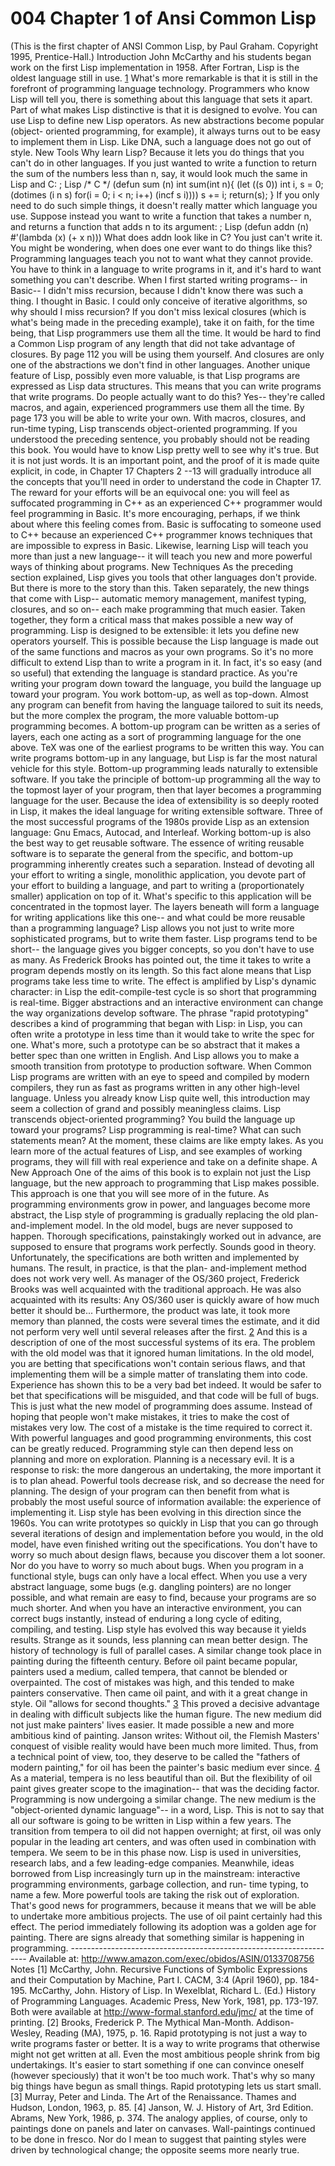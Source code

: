 # 004 Chapter 1 of Ansi Common Lisp

(This is the first chapter of ANSI Common Lisp, by Paul Graham. Copyright 1995, Prentice-Hall.) Introduction John McCarthy and his students began work on the first Lisp implementation in 1958. After Fortran, Lisp is the oldest language still in use. [1](#chapter_1_of_ansi_common_lisp_note1) What's more remarkable is that it is still in the forefront of programming language technology. Programmers who know Lisp will tell you, there is something about this language that sets it apart. Part of what makes Lisp distinctive is that it is designed to evolve. You can use Lisp to define new Lisp operators. As new abstractions become popular (object- oriented programming, for example), it always turns out to be easy to implement them in Lisp. Like DNA, such a language does not go out of style. New Tools Why learn Lisp? Because it lets you do things that you can't do in other languages. If you just wanted to write a function to return the sum of the numbers less than n, say, it would look much the same in Lisp and C: ; Lisp /* C */ (defun sum (n) int sum(int n){ (let ((s 0)) int i, s = 0; (dotimes (i n s) for(i = 0; i < n; i++) (incf s i)))) s += i; return(s); } If you only need to do such simple things, it doesn't really matter which language you use. Suppose instead you want to write a function that takes a number n, and returns a function that adds n to its argument: ; Lisp (defun addn (n) #'(lambda (x) (+ x n))) What does addn look like in C? You just can't write it. You might be wondering, when does one ever want to do things like this? Programming languages teach you not to want what they cannot provide. You have to think in a language to write programs in it, and it's hard to want something you can't describe. When I first started writing programs-- in Basic-- I didn't miss recursion, because I didn't know there was such a thing. I thought in Basic. I could only conceive of iterative algorithms, so why should I miss recursion? If you don't miss lexical closures (which is what's being made in the preceding example), take it on faith, for the time being, that Lisp programmers use them all the time. It would be hard to find a Common Lisp program of any length that did not take advantage of closures. By page 112 you will be using them yourself. And closures are only one of the abstractions we don't find in other languages. Another unique feature of Lisp, possibly even more valuable, is that Lisp programs are expressed as Lisp data structures. This means that you can write programs that write programs. Do people actually want to do this? Yes-- they're called macros, and again, experienced programmers use them all the time. By page 173 you will be able to write your own. With macros, closures, and run-time typing, Lisp transcends object-oriented programming. If you understood the preceding sentence, you probably should not be reading this book. You would have to know Lisp pretty well to see why it's true. But it is not just words. It is an important point, and the proof of it is made quite explicit, in code, in Chapter 17 Chapters 2 --13 will gradually introduce all the concepts that you'll need in order to understand the code in Chapter 17. The reward for your efforts will be an equivocal one: you will feel as suffocated programming in C++ as an experienced C++ programmer would feel programming in Basic. It's more encouraging, perhaps, if we think about where this feeling comes from. Basic is suffocating to someone used to C++ because an experienced C++ programmer knows techniques that are impossible to express in Basic. Likewise, learning Lisp will teach you more than just a new language-- it will teach you new and more powerful ways of thinking about programs. New Techniques As the preceding section explained, Lisp gives you tools that other languages don't provide. But there is more to the story than this. Taken separately, the new things that come with Lisp-- automatic memory management, manifest typing, closures, and so on-- each make programming that much easier. Taken together, they form a critical mass that makes possible a new way of programming. Lisp is designed to be extensible: it lets you define new operators yourself. This is possible because the Lisp language is made out of the same functions and macros as your own programs. So it's no more difficult to extend Lisp than to write a program in it. In fact, it's so easy (and so useful) that extending the language is standard practice. As you're writing your program down toward the language, you build the language up toward your program. You work bottom-up, as well as top-down. Almost any program can benefit from having the language tailored to suit its needs, but the more complex the program, the more valuable bottom-up programming becomes. A bottom-up program can be written as a series of layers, each one acting as a sort of programming language for the one above. TeX was one of the earliest programs to be written this way. You can write programs bottom-up in any language, but Lisp is far the most natural vehicle for this style. Bottom-up programming leads naturally to extensible software. If you take the principle of bottom-up programming all the way to the topmost layer of your program, then that layer becomes a programming language for the user. Because the idea of extensibility is so deeply rooted in Lisp, it makes the ideal language for writing extensible software. Three of the most successful programs of the 1980s provide Lisp as an extension language: Gnu Emacs, Autocad, and Interleaf. Working bottom-up is also the best way to get reusable software. The essence of writing reusable software is to separate the general from the specific, and bottom-up programming inherently creates such a separation. Instead of devoting all your effort to writing a single, monolithic application, you devote part of your effort to building a language, and part to writing a (proportionately smaller) application on top of it. What's specific to this application will be concentrated in the topmost layer. The layers beneath will form a language for writing applications like this one-- and what could be more reusable than a programming language? Lisp allows you not just to write more sophisticated programs, but to write them faster. Lisp programs tend to be short-- the language gives you bigger concepts, so you don't have to use as many. As Frederick Brooks has pointed out, the time it takes to write a program depends mostly on its length. So this fact alone means that Lisp programs take less time to write. The effect is amplified by Lisp's dynamic character: in Lisp the edit-compile-test cycle is so short that programming is real-time. Bigger abstractions and an interactive environment can change the way organizations develop software. The phrase "rapid prototyping" describes a kind of programming that began with Lisp: in Lisp, you can often write a prototype in less time than it would take to write the spec for one. What's more, such a prototype can be so abstract that it makes a better spec than one written in English. And Lisp allows you to make a smooth transition from prototype to production software. When Common Lisp programs are written with an eye to speed and compiled by modern compilers, they run as fast as programs written in any other high-level language. Unless you already know Lisp quite well, this introduction may seem a collection of grand and possibly meaningless claims. Lisp transcends object-oriented programming? You build the language up toward your programs? Lisp programming is real-time? What can such statements mean? At the moment, these claims are like empty lakes. As you learn more of the actual features of Lisp, and see examples of working programs, they will fill with real experience and take on a definite shape. A New Approach One of the aims of this book is to explain not just the Lisp language, but the new approach to programming that Lisp makes possible. This approach is one that you will see more of in the future. As programming environments grow in power, and languages become more abstract, the Lisp style of programming is gradually replacing the old plan-and-implement model. In the old model, bugs are never supposed to happen. Thorough specifications, painstakingly worked out in advance, are supposed to ensure that programs work perfectly. Sounds good in theory. Unfortunately, the specifications are both written and implemented by humans. The result, in practice, is that the plan- and-implement method does not work very well. As manager of the OS/360 project, Frederick Brooks was well acquainted with the traditional approach. He was also acquainted with its results: Any OS/360 user is quickly aware of how much better it should be... Furthermore, the product was late, it took more memory than planned, the costs were several times the estimate, and it did not perform very well until several releases after the first. [2](#chapter_1_of_ansi_common_lisp_note2) And this is a description of one of the most successful systems of its era. The problem with the old model was that it ignored human limitations. In the old model, you are betting that specifications won't contain serious flaws, and that implementing them will be a simple matter of translating them into code. Experience has shown this to be a very bad bet indeed. It would be safer to bet that specifications will be misguided, and that code will be full of bugs. This is just what the new model of programming does assume. Instead of hoping that people won't make mistakes, it tries to make the cost of mistakes very low. The cost of a mistake is the time required to correct it. With powerful languages and good programming environments, this cost can be greatly reduced. Programming style can then depend less on planning and more on exploration. Planning is a necessary evil. It is a response to risk: the more dangerous an undertaking, the more important it is to plan ahead. Powerful tools decrease risk, and so decrease the need for planning. The design of your program can then benefit from what is probably the most useful source of information available: the experience of implementing it. Lisp style has been evolving in this direction since the 1960s. You can write prototypes so quickly in Lisp that you can go through several iterations of design and implementation before you would, in the old model, have even finished writing out the specifications. You don't have to worry so much about design flaws, because you discover them a lot sooner. Nor do you have to worry so much about bugs. When you program in a functional style, bugs can only have a local effect. When you use a very abstract language, some bugs (e.g. dangling pointers) are no longer possible, and what remain are easy to find, because your programs are so much shorter. And when you have an interactive environment, you can correct bugs instantly, instead of enduring a long cycle of editing, compiling, and testing. Lisp style has evolved this way because it yields results. Strange as it sounds, less planning can mean better design. The history of technology is full of parallel cases. A similar change took place in painting during the fifteenth century. Before oil paint became popular, painters used a medium, called tempera, that cannot be blended or overpainted. The cost of mistakes was high, and this tended to make painters conservative. Then came oil paint, and with it a great change in style. Oil "allows for second thoughts." [3](#chapter_1_of_ansi_common_lisp_note3) This proved a decisive advantage in dealing with difficult subjects like the human figure. The new medium did not just make painters' lives easier. It made possible a new and more ambitious kind of painting. Janson writes: Without oil, the Flemish Masters' conquest of visible reality would have been much more limited. Thus, from a technical point of view, too, they deserve to be called the "fathers of modern painting," for oil has been the painter's basic medium ever since. [4](#chapter_1_of_ansi_common_lisp_note4) As a material, tempera is no less beautiful than oil. But the flexibility of oil paint gives greater scope to the imagination-- that was the deciding factor. Programming is now undergoing a similar change. The new medium is the "object-oriented dynamic language"-- in a word, Lisp. This is not to say that all our software is going to be written in Lisp within a few years. The transition from tempera to oil did not happen overnight; at first, oil was only popular in the leading art centers, and was often used in combination with tempera. We seem to be in this phase now. Lisp is used in universities, research labs, and a few leading-edge companies. Meanwhile, ideas borrowed from Lisp increasingly turn up in the mainstream: interactive programming environments, garbage collection, and run- time typing, to name a few. More powerful tools are taking the risk out of exploration. That's good news for programmers, because it means that we will be able to undertake more ambitious projects. The use of oil paint certainly had this effect. The period immediately following its adoption was a golden age for painting. There are signs already that something similar is happening in programming. \------------------------------------------------------------------- Available at: http://www.amazon.com/exec/obidos/ASIN/0133708756 Notes <a name=chapter_1_of_ansi_common_lisp_note1>[1]</a> McCarthy, John. Recursive Functions of Symbolic Expressions and their Computation by Machine, Part I. CACM, 3:4 (April 1960), pp. 184-195. McCarthy, John. History of Lisp. In Wexelblat, Richard L. (Ed.) History of Programming Languages. Academic Press, New York, 1981, pp. 173-197. Both were available at http://www-formal.stanford.edu/jmc/ at the time of printing. <a name=chapter_1_of_ansi_common_lisp_note2>[2]</a> Brooks, Frederick P. The Mythical Man-Month. Addison-Wesley, Reading (MA), 1975, p. 16. Rapid prototyping is not just a way to write programs faster or better. It is a way to write programs that otherwise might not get written at all. Even the most ambitious people shrink from big undertakings. It's easier to start something if one can convince oneself (however speciously) that it won't be too much work. That's why so many big things have begun as small things. Rapid prototyping lets us start small. <a name=chapter_1_of_ansi_common_lisp_note3>[3]</a> Murray, Peter and Linda. The Art of the Renaissance. Thames and Hudson, London, 1963, p. 85. <a name=chapter_1_of_ansi_common_lisp_note4>[4]</a> Janson, W. J. History of Art, 3rd Edition. Abrams, New York, 1986, p. 374. The analogy applies, of course, only to paintings done on panels and later on canvases. Wall-paintings continued to be done in fresco. Nor do I mean to suggest that painting styles were driven by technological change; the opposite seems more nearly true. 

 

